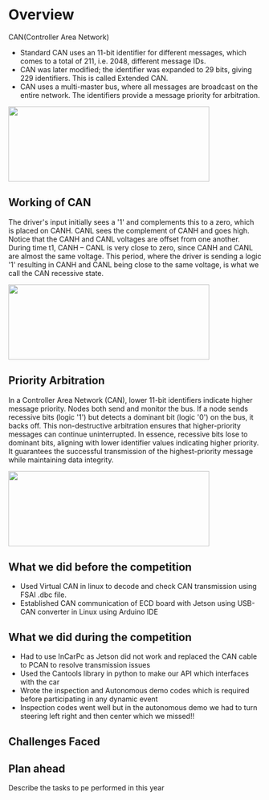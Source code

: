 # Overview 
CAN(Controller Area Network)

- Standard CAN uses an 11-bit identifier for different messages, which comes to a total of 211, i.e. 2048, different message IDs. 
- CAN was later modified; the identifier was expanded to 29 bits, giving 229 identifiers. This is called Extended CAN. 
- CAN uses a multi-master bus, where all messages are broadcast on the entire network. The identifiers provide a message priority for arbitration.

<img src ="https://i.ytimg.com/vi/i5iWAl74Iug/maxresdefault.jpg" width="400" height="150" class="center">

## Working of CAN

The driver's input initially sees a '1' and complements this to a zero, which is placed on CANH. CANL sees the complement of CANH and goes high. Notice that the CANH and CANL voltages are offset from one another. During time t1, CANH – CANL is very close to zero, since CANH and CANL are almost the same voltage. This period, where the driver is sending a logic '1' resulting in CANH and CANL being close to the same voltage, is what we call the CAN recessive state.

<img src ="https://www.allaboutcircuits.com/uploads/articles/6.jpg" width="400" height="150" class="center">


## Priority Arbitration

In a Controller Area Network (CAN), lower 11-bit identifiers indicate higher message priority. Nodes both send and monitor the bus. If a node sends recessive bits (logic '1') but detects a dominant bit (logic '0') on the bus, it backs off. This non-destructive arbitration ensures that higher-priority messages can continue uninterrupted. In essence, recessive bits lose to dominant bits, aligning with lower identifier values indicating higher priority. It guarantees the successful transmission of the highest-priority message while maintaining data integrity.

<img src ="hhttps://www.allaboutcircuits.com/uploads/articles/7.jpg" width="400" height="150" class="center">


## What we did before the competition

- Used Virtual CAN in linux to decode and check CAN transmission using FSAI .dbc file.
- Established CAN communication of ECD board with Jetson using USB-CAN converter in Linux using Arduino IDE

## What we did during the competition
- Had to use InCarPc as Jetson did not work and replaced the CAN cable to PCAN to resolve transmission issues
- Used the Cantools library in python to make our API which interfaces with the car 
- Wrote the inspection and Autonomous demo codes which is required before participating in any dynamic event
- Inspection codes went well but in the autonomous demo we had to turn steering left right and then center which we missed!!

## Challenges Faced

## Plan ahead
Describe the tasks to pe performed in this year

